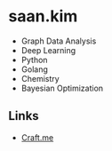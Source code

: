 # saan.kim

- Graph Data Analysis
- Deep Learning
- Python
- Golang
- Chemistry
- Bayesian Optimization


## Links
- [Craft.me](https://saankim.craft.me)
